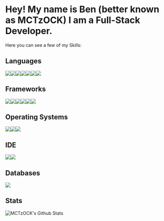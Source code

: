 # Hey! My name is Ben (better known as MCTzOCK) I am a Full-Stack Developer.

Here you can see a few of my Skills:

## Languages

<img src="https://img.shields.io/badge/Java-ED8B00?style=for-the-badge&logo=java&logoColor=white"><img src="https://img.shields.io/badge/HTML5-E34F26?style=for-the-badge&logo=html5&logoColor=white"><img src="https://img.shields.io/badge/CSS3-1572B6?style=for-the-badge&logo=css3&logoColor=white"><img src="https://img.shields.io/badge/JavaScript-323330?style=for-the-badge&logo=javascript&logoColor=F7DF1E"><img src="https://img.shields.io/badge/TypeScript-007ACC?style=for-the-badge&logo=typescript&logoColor=white"><img src="https://img.shields.io/badge/PHP-777BB4?style=for-the-badge&logo=php&logoColor=white"><img src="https://img.shields.io/badge/Swift-FA7343?style=for-the-badge&logo=swift&logoColor=white">

## Frameworks

<img src="https://img.shields.io/badge/Node.js-43853D?style=for-the-badge&logo=node.js&logoColor=white"><img src="https://img.shields.io/badge/npm-CB3837?style=for-the-badge&logo=npm&logoColor=white"><img src="https://img.shields.io/badge/Express.js-000000?style=for-the-badge&logo=express&logoColor=white"><img src="https://img.shields.io/badge/Sass-CC6699?style=for-the-badge&logo=sass&logoColor=white"><img src="https://img.shields.io/badge/Bootstrap-563D7C?style=for-the-badge&logo=bootstrap&logoColor=white"><img src="https://img.shields.io/badge/Git-F05032?style=for-the-badge&logo=git&logoColor=white">

## Operating Systems

<img src="https://img.shields.io/badge/Windows-0078D6?style=for-the-badge&logo=windows&logoColor=white"><img src="https://img.shields.io/badge/iOS-000000?style=for-the-badge&logo=ios&logoColor=white"><img src="https://img.shields.io/badge/Ubuntu-E95420?style=for-the-badge&logo=ubuntu&logoColor=white">

## IDE

<img src="https://img.shields.io/badge/IntelliJ-1398b2?style=for-the-badge&logo=jetbrains&logoColor=white"><img src="https://img.shields.io/badge/WebStorm-1398b2?style=for-the-badge&logo=jetbrains&logoColor=white">

## Databases

<img src="https://img.shields.io/badge/MySQL-00000F?style=for-the-badge&logo=mysql&logoColor=white">

## Stats

![MCTzOCK's Github Stats](https://github-readme-stats.vercel.app/api?username=MCTzOCK&count_private=true&show_icons=true&theme=radical)
